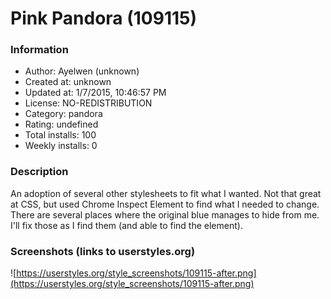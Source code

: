 # Pink Pandora (109115)

### Information
- Author: Ayelwen (unknown)
- Created at: unknown
- Updated at: 1/7/2015, 10:46:57 PM
- License: NO-REDISTRIBUTION
- Category: pandora
- Rating: undefined
- Total installs: 100
- Weekly installs: 0


### Description
An adoption of several other stylesheets to fit what I wanted. Not that great at CSS, but used Chrome Inspect Element to find what I needed to change. There are several places where the original blue manages to hide from me. I'll fix those as I find them (and able to find the element).


### Screenshots (links to userstyles.org)
![https://userstyles.org/style_screenshots/109115-after.png](https://userstyles.org/style_screenshots/109115-after.png)


